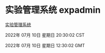 # 实验管理系统 expadmin
[实验管理系统](http://219.139.198.62:56808/expadmin-782313d2-e1b1-4ea7-932e-3a55e6a1a4d0/)

2022年 07月 10日 星期日 20:30:02 CST

2022年 07月 10日 星期日 12:30:02 GMT
